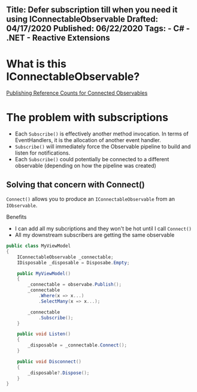 Title: Defer subscription till when you need it using IConnectableObservable
Drafted: 04/17/2020
Published: 06/22/2020
Tags:
    - C#
    - .NET
    - Reactive Extensions
---

# What is this IConnectableObservable?

[Publishing Reference Counts for Connected Observables](../posts/topic/rx-publish-refcount)

# The problem with subscriptions
- Each `Subscribe()` is effectively another method invocation.  In terms of EventHandlers, it is the allocation of another event handler.
- `Subscribe()` will immediately force the Observable pipeline to build and listen for notifications.
- Each `Subscribe()` could potentially be connected to a different observable (depending on how the pipeline was created)

## Solving that concern with Connect()

`Connect()` allows you to produce an `IConnectableObservable` from an `IObservable`.

Benefits
- I can add all my subcriptions and they won't be hot until I call `Connect()`
- All my downstream subscribers are getting the same observable

```csharp
public class MyViewModel
{
    IConnectableObservable _connectable;
    IDisposable _disposable = Disposabe.Empty;

    public MyViewModel()
    {
        _connectable = observabe.Publish();
        _connectable
            .Where(x => x...)
            .SelectMany(x => x...);

        _connectable
            .Subscribe();
    }

    public void Listen()
    {
        _disposable = _connectable.Connect();
    }

    public void Disconnect()
    {
        _disposable?.Dispose();
    }
}
```
